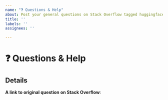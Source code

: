 ```yaml
---
name: "❓ Questions & Help"
about: Post your general questions on Stack Overflow tagged huggingface-transformers
title: ''
labels: ''
assignees: ''

---
```


# ❓ Questions & Help

<!-- The GitHub issue tracker is primarly intended for bugs, feature requests,
     new models and benchmarks, and migration questions. For all other questions,
     we direct you to Stack Overflow (SO) where a whole community of PyTorch and
     Tensorflow enthusiast can help you out. Make sure to tag your question with the
     right deep learning framework as well as the huggingface-transformers tag: 
     https://stackoverflow.com/questions/tagged/huggingface-transformers 
     
     If your question wasn't answered after a period of time on Stack Overflow, you
     can always open a question on GitHub. You should then link to the SO question 
     that you posted.
     -->

## Details
<!-- Description of your issue -->

<!-- You should first ask your question on SO, and only if
     you didn't get an answer ask it here on GitHub. -->
**A link to original question on Stack Overflow**: 